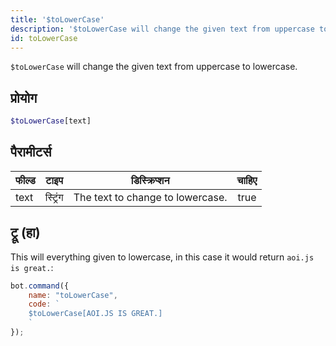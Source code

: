 ```yaml
---
title: '$toLowerCase'
description: '$toLowerCase will change the given text from uppercase to lowercase.'
id: toLowerCase
---
```


`$toLowerCase` will change the given text from uppercase to lowercase.

## प्रोयोग

```php
$toLowerCase[text]
```

## पैरामीटर्स

| फील्ड | टाइप     | डिस्क्रिप्शन                     | चाहिए |
| ----- | -------- | -------------------------------- |:-----:|
| text  | स्ट्रिंग | The text to change to lowercase. | true  |

## ट्रू (हा)

This will everything given to lowercase, in this case it would return `aoi.js is great.`:

```javascript
bot.command({
    name: "toLowerCase",
    code: `
    $toLowerCase[AOI.JS IS GREAT.]
    `
});
```